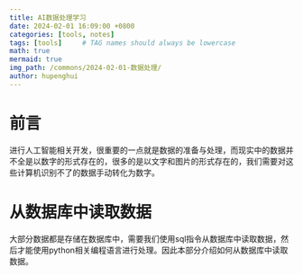 ```yaml
---
title: AI数据处理学习
date: 2024-02-01 16:09:00 +0800
categories: [tools, notes]
tags: [tools]     # TAG names should always be lowercase
math: true
mermaid: true
img_path: /commons/2024-02-01-数据处理/
author: hupenghui
---
```

# 前言
进行人工智能相关开发，很重要的一点就是数据的准备与处理，而现实中的数据并不全是以数字的形式存在的，很多的是以文字和图片的形式存在的，我们需要对这些计算机识别不了的数据手动转化为数字。
# 从数据库中读取数据
大部分数据都是存储在数据库中，需要我们使用sql指令从数据库中读取数据，然后才能使用python相关编程语言进行处理。因此本部分介绍如何从数据库中读取数据。
